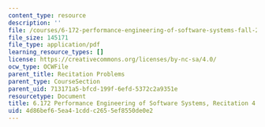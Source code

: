 ```yaml
---
content_type: resource
description: ''
file: /courses/6-172-performance-engineering-of-software-systems-fall-2018/4d86bef65ea41cddc2655ef8550de0e2_MIT6_172F18_rec4.pdf
file_size: 145171
file_type: application/pdf
learning_resource_types: []
license: https://creativecommons.org/licenses/by-nc-sa/4.0/
ocw_type: OCWFile
parent_title: Recitation Problems
parent_type: CourseSection
parent_uid: 713171a5-bfcd-199f-6efd-5372c2a9351e
resourcetype: Document
title: 6.172 Performance Engineering of Software Systems, Recitation 4
uid: 4d86bef6-5ea4-1cdd-c265-5ef8550de0e2
---
```

